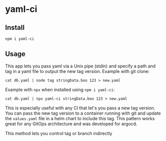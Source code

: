 # yaml-ci

## Install

    npm i yaml-ci

## Usage

This app lets you pass yaml via a Unix pipe (stdin) and specify a path and tag in a yaml file to output the new tag version. Example with git clone:

    cat db.yaml | node tag stringData.boo 123 > new.yaml

Example with `npx` when installed using `npm i yaml-ci`:

    cat db.yaml | npx yaml-ci stringData.boo 123 > new.yaml

This is especially useful with any CI that let's you pass a new tag version. You can pass the new tag version to a container running with git and update the `values.yaml` file in a helm chart to include this tag. This pattern works great for any GitOps architecture and was developed for argocd.

This method lets you control tag or branch indirectly